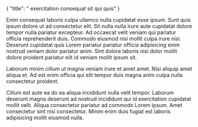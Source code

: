 {
  "title": " exercitation consequat sit qui quis"
}

Enim consequat laboris culpa ullamco nulla cupidatat esse ipsum. Sunt quis ipsum dolore ut ad consectetur elit. Sit nulla nulla irure aute cupidatat dolore tempor nulla pariatur excepteur. Ad occaecat velit veniam qui pariatur officia reprehenderit duis. Commodo eiusmod nisi mollit culpa irure nisi. Deserunt cupidatat quis Lorem pariatur pariatur officia adipisicing enim nostrud veniam dolor pariatur anim. Sint dolore laboris nisi dolor mollit dolore proident pariatur elit id veniam mollit ipsum sit.

Laborum minim cillum ut magna veniam irure et amet amet. Nisi aliquip amet aliqua et. Ad est enim officia qui elit tempor duis magna anim culpa nulla consectetur proident.

Cillum est aute ea do ea aliqua incididunt nulla velit tempor. Laborum deserunt magna deserunt ad nostrud incididunt qui id exercitation cupidatat mollit velit. Aliqua consectetur pariatur ad commodo Lorem ipsum. Amet consectetur sint nisi consectetur. Minim enim duis fugiat est laboris adipisicing mollit eiusmod nulla.